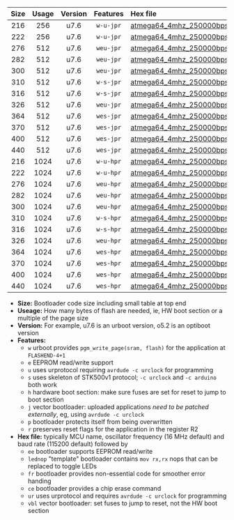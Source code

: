 |Size|Usage|Version|Features|Hex file|
|:-:|:-:|:-:|:-:|:--|
|216|256|u7.6|`w-u-jpr`|[atmega64_4mhz_250000bps_ur_vbl.hex](https://raw.githubusercontent.com/stefanrueger/urboot/main/bootloaders/atmega64/fcpu_4mhz/250000_bps/atmega64_4mhz_250000bps_ur_vbl.hex)|
|222|256|u7.6|`w-u-jpr`|[atmega64_4mhz_250000bps_lednop_ur_vbl.hex](https://raw.githubusercontent.com/stefanrueger/urboot/main/bootloaders/atmega64/fcpu_4mhz/250000_bps/atmega64_4mhz_250000bps_lednop_ur_vbl.hex)|
|276|512|u7.6|`weu-jpr`|[atmega64_4mhz_250000bps_ee_ur_vbl.hex](https://raw.githubusercontent.com/stefanrueger/urboot/main/bootloaders/atmega64/fcpu_4mhz/250000_bps/atmega64_4mhz_250000bps_ee_ur_vbl.hex)|
|282|512|u7.6|`weu-jpr`|[atmega64_4mhz_250000bps_ee_lednop_ur_vbl.hex](https://raw.githubusercontent.com/stefanrueger/urboot/main/bootloaders/atmega64/fcpu_4mhz/250000_bps/atmega64_4mhz_250000bps_ee_lednop_ur_vbl.hex)|
|300|512|u7.6|`weu-jpr`|[atmega64_4mhz_250000bps_ee_lednop_fr_ur_vbl.hex](https://raw.githubusercontent.com/stefanrueger/urboot/main/bootloaders/atmega64/fcpu_4mhz/250000_bps/atmega64_4mhz_250000bps_ee_lednop_fr_ur_vbl.hex)|
|310|512|u7.6|`w-s-jpr`|[atmega64_4mhz_250000bps_vbl.hex](https://raw.githubusercontent.com/stefanrueger/urboot/main/bootloaders/atmega64/fcpu_4mhz/250000_bps/atmega64_4mhz_250000bps_vbl.hex)|
|316|512|u7.6|`w-s-jpr`|[atmega64_4mhz_250000bps_lednop_vbl.hex](https://raw.githubusercontent.com/stefanrueger/urboot/main/bootloaders/atmega64/fcpu_4mhz/250000_bps/atmega64_4mhz_250000bps_lednop_vbl.hex)|
|326|512|u7.6|`weu-jpr`|[atmega64_4mhz_250000bps_ee_lednop_fr_ce_ur_vbl.hex](https://raw.githubusercontent.com/stefanrueger/urboot/main/bootloaders/atmega64/fcpu_4mhz/250000_bps/atmega64_4mhz_250000bps_ee_lednop_fr_ce_ur_vbl.hex)|
|364|512|u7.6|`wes-jpr`|[atmega64_4mhz_250000bps_ee_vbl.hex](https://raw.githubusercontent.com/stefanrueger/urboot/main/bootloaders/atmega64/fcpu_4mhz/250000_bps/atmega64_4mhz_250000bps_ee_vbl.hex)|
|370|512|u7.6|`wes-jpr`|[atmega64_4mhz_250000bps_ee_lednop_vbl.hex](https://raw.githubusercontent.com/stefanrueger/urboot/main/bootloaders/atmega64/fcpu_4mhz/250000_bps/atmega64_4mhz_250000bps_ee_lednop_vbl.hex)|
|400|512|u7.6|`wes-jpr`|[atmega64_4mhz_250000bps_ee_lednop_fr_vbl.hex](https://raw.githubusercontent.com/stefanrueger/urboot/main/bootloaders/atmega64/fcpu_4mhz/250000_bps/atmega64_4mhz_250000bps_ee_lednop_fr_vbl.hex)|
|440|512|u7.6|`wes-jpr`|[atmega64_4mhz_250000bps_ee_lednop_fr_ce_vbl.hex](https://raw.githubusercontent.com/stefanrueger/urboot/main/bootloaders/atmega64/fcpu_4mhz/250000_bps/atmega64_4mhz_250000bps_ee_lednop_fr_ce_vbl.hex)|
|216|1024|u7.6|`w-u-hpr`|[atmega64_4mhz_250000bps_ur.hex](https://raw.githubusercontent.com/stefanrueger/urboot/main/bootloaders/atmega64/fcpu_4mhz/250000_bps/atmega64_4mhz_250000bps_ur.hex)|
|222|1024|u7.6|`w-u-hpr`|[atmega64_4mhz_250000bps_lednop_ur.hex](https://raw.githubusercontent.com/stefanrueger/urboot/main/bootloaders/atmega64/fcpu_4mhz/250000_bps/atmega64_4mhz_250000bps_lednop_ur.hex)|
|276|1024|u7.6|`weu-hpr`|[atmega64_4mhz_250000bps_ee_ur.hex](https://raw.githubusercontent.com/stefanrueger/urboot/main/bootloaders/atmega64/fcpu_4mhz/250000_bps/atmega64_4mhz_250000bps_ee_ur.hex)|
|282|1024|u7.6|`weu-hpr`|[atmega64_4mhz_250000bps_ee_lednop_ur.hex](https://raw.githubusercontent.com/stefanrueger/urboot/main/bootloaders/atmega64/fcpu_4mhz/250000_bps/atmega64_4mhz_250000bps_ee_lednop_ur.hex)|
|300|1024|u7.6|`weu-hpr`|[atmega64_4mhz_250000bps_ee_lednop_fr_ur.hex](https://raw.githubusercontent.com/stefanrueger/urboot/main/bootloaders/atmega64/fcpu_4mhz/250000_bps/atmega64_4mhz_250000bps_ee_lednop_fr_ur.hex)|
|310|1024|u7.6|`w-s-hpr`|[atmega64_4mhz_250000bps.hex](https://raw.githubusercontent.com/stefanrueger/urboot/main/bootloaders/atmega64/fcpu_4mhz/250000_bps/atmega64_4mhz_250000bps.hex)|
|316|1024|u7.6|`w-s-hpr`|[atmega64_4mhz_250000bps_lednop.hex](https://raw.githubusercontent.com/stefanrueger/urboot/main/bootloaders/atmega64/fcpu_4mhz/250000_bps/atmega64_4mhz_250000bps_lednop.hex)|
|326|1024|u7.6|`weu-hpr`|[atmega64_4mhz_250000bps_ee_lednop_fr_ce_ur.hex](https://raw.githubusercontent.com/stefanrueger/urboot/main/bootloaders/atmega64/fcpu_4mhz/250000_bps/atmega64_4mhz_250000bps_ee_lednop_fr_ce_ur.hex)|
|364|1024|u7.6|`wes-hpr`|[atmega64_4mhz_250000bps_ee.hex](https://raw.githubusercontent.com/stefanrueger/urboot/main/bootloaders/atmega64/fcpu_4mhz/250000_bps/atmega64_4mhz_250000bps_ee.hex)|
|370|1024|u7.6|`wes-hpr`|[atmega64_4mhz_250000bps_ee_lednop.hex](https://raw.githubusercontent.com/stefanrueger/urboot/main/bootloaders/atmega64/fcpu_4mhz/250000_bps/atmega64_4mhz_250000bps_ee_lednop.hex)|
|400|1024|u7.6|`wes-hpr`|[atmega64_4mhz_250000bps_ee_lednop_fr.hex](https://raw.githubusercontent.com/stefanrueger/urboot/main/bootloaders/atmega64/fcpu_4mhz/250000_bps/atmega64_4mhz_250000bps_ee_lednop_fr.hex)|
|440|1024|u7.6|`wes-hpr`|[atmega64_4mhz_250000bps_ee_lednop_fr_ce.hex](https://raw.githubusercontent.com/stefanrueger/urboot/main/bootloaders/atmega64/fcpu_4mhz/250000_bps/atmega64_4mhz_250000bps_ee_lednop_fr_ce.hex)|

- **Size:** Bootloader code size including small table at top end
- **Useage:** How many bytes of flash are needed, ie, HW boot section or a multiple of the page size
- **Version:** For example, u7.6 is an urboot version, o5.2 is an optiboot version
- **Features:**
  + `w` urboot provides `pgm_write_page(sram, flash)` for the application at `FLASHEND-4+1`
  + `e` EEPROM read/write support
  + `u` uses urprotocol requiring `avrdude -c urclock` for programming
  + `s` uses skeleton of STK500v1 protocol; `-c urclock` and `-c arduino` both work
  + `h` hardware boot section: make sure fuses are set for reset to jump to boot section
  + `j` vector bootloader: uploaded applications *need to be patched externally*, eg, using `avrdude -c urclock`
  + `p` bootloader protects itself from being overwritten
  + `r` preserves reset flags for the application in the register R2
- **Hex file:** typically MCU name, oscillator frequency (16 MHz default) and baud rate (115200 default) followed by
  + `ee` bootloader supports EEPROM read/write
  + `lednop` "template" bootloader contains `mov rx,rx` nops that can be replaced to toggle LEDs
  + `fr` bootloader provides non-essential code for smoother error handing
  + `ce` bootloader provides a chip erase command
  + `ur` uses urprotocol and requires `avrdude -c urclock` for programming
  + `vbl` vector bootloader: set fuses to jump to reset, not the HW boot section
